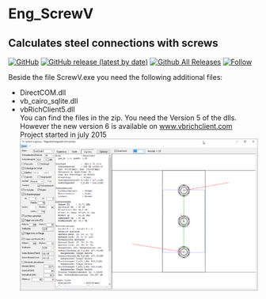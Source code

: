 # Eng_ScrewV  
## Calculates steel connections with screws  
[![GitHub](https://img.shields.io/github/license/OlimilO1402/Eng_ScrewV?style=plastic)](https://github.com/OlimilO1402/Eng_ScrewV/blob/master/LICENSE) 
[![GitHub release (latest by date)](https://img.shields.io/github/v/release/OlimilO1402/Eng_ScrewV?style=plastic)](https://github.com/OlimilO1402/Eng_ScrewV/releases/latest)
[![Github All Releases](https://img.shields.io/github/downloads/OlimilO1402/Eng_ScrewV/total.svg)](https://github.com/OlimilO1402/Eng_ScrewV/releases/download/v2.3.4/ScrewV.zip)
[![Follow](https://img.shields.io/github/followers/OlimilO1402.svg?style=social&label=Follow&maxAge=2592000)](https://github.com/OlimilO1402/Eng_ScrewV/watchers)


Beside the file ScrewV.exe you need the following additional files:
* DirectCOM.dll
* vb_cairo_sqlite.dll
* vbRichClient5.dll  
You can find the files in the zip. You need the Version 5 of the dlls. 
However the new version 6 is available on www.vbrichclient.com  
Project started in july 2015
![ScrewV.png Image](Resources/Pictures/ScrewV.png "ScrewV.png Image")
